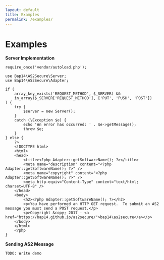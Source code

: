 ```yaml
---
layout: default
title: Examples
permalink: /examples/
---
```


# Examples

**Server Implementation**

    require_once('vendor/autoload.php');
    
    use Bap14\AS2Secure\Server;
    use Bap14\AS2Secure\Adapter;
    
    if (
        array_key_exists('REQUEST_METHOD', $_SERVER) &&
        in_array($_SERVER['REQUEST_METHOD'], ['PUT', 'PUSH', 'POST'])
    ) {
        try {
            $server = new Server();
        }
        catch (\Exception $e) {
            echo 'An error has occurred: ' . $e->getMessage();
            throw $e;
        }
    } else {
        ?>
        <!DOCTYPE html>
        <html>
        <head>
            <title><?php Adapter::getSoftwareName(); ?></title>
            <meta name="description" content="<?php Adapter::getSoftwareName(); ?>" />
            <meta name="copyright" content="<?php Adapter::getSoftwareName(); ?>" />
            <meta http-equiv="Content-Type" content="text/html; charset=UTF-8" />
        </head>
        <body>
            <h2><?php Adapter::getSoftwareName(); ?></h2>
            <p>You have performed an HTTP GET request.  To submit an AS2 message you must send a POST request.</p>
            <p>Copyright &copy; 2017 - <a href="https://bap14.github.io/as2secure/">bap14\as2secure</a></p>
        </body>
        </html>
        <?php
    }

**Sending AS2 Message**

    TODO: Write demo
